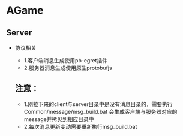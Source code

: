 # AGame

## Server

- 协议相关
  - 1.客户端消息生成使用pb-egret插件
  - 2.服务器消息生成使用原生protobufjs

  ## 注意：
  - 1.刚拉下来的client与server目录中是没有消息目录的，需要执行Common/message/msg_build.bat 会生成客户端与服务器对应的message并拷贝到相应目录中
  - 2.每次消息更新变动需要重新执行msg_build.bat
